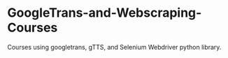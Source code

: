 # GoogleTrans-and-Webscraping-Courses
Courses using googletrans, gTTS, and Selenium Webdriver python library.
